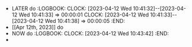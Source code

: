 - LATER do
  :LOGBOOK:
  CLOCK: [2023-04-12 Wed 10:41:32]--[2023-04-12 Wed 10:41:33] =>  00:00:01
  CLOCK: [2023-04-12 Wed 10:41:33]--[2023-04-12 Wed 10:41:38] =>  00:00:05
  :END:
- [[Apr 12th, 2023]] do
- NOW do
  :LOGBOOK:
  CLOCK: [2023-04-12 Wed 10:43:42]
  :END:
-